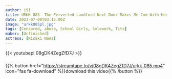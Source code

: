 ```yaml
---
author: j91
title: URKK-085  The Perverted Landlord Next Door Makes Me Cum With Her Nipples And Fucks Me Every Day Nana Kisaki
date: 2023-07-08T03:15:00Z
image: "urkk085pl.jpg"
tags: [Censored, abuse, School Girls, Solowork, Tits]
maker: [Unfinished]
actress: [Kisaki Nana]
---
```



{{< youtubepl 08gDK4ZegZfD7J >}}
###

{{% button href="https://streamtape.to/v/08gDK4ZegZfD7J/urkk-085.mp4" icon="fas fa-download" %}}download this video{{% /button %}}

